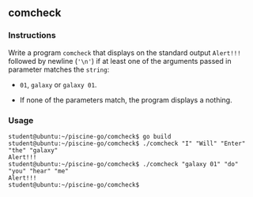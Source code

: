 ## comcheck

### Instructions

Write a program `comcheck` that displays on the standard output `Alert!!!` followed by newline (`'\n'`) if at least one of the arguments passed in parameter matches the `string`:

-   `01`, `galaxy` or `galaxy 01`.

-   If none of the parameters match, the program displays a nothing.

### Usage

```console
student@ubuntu:~/piscine-go/comcheck$ go build
student@ubuntu:~/piscine-go/comcheck$ ./comcheck "I" "Will" "Enter" "the" "galaxy"
Alert!!!
student@ubuntu:~/piscine-go/comcheck$ ./comcheck "galaxy 01" "do" "you" "hear" "me"
Alert!!!
student@ubuntu:~/piscine-go/comcheck$
```
